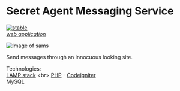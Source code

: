 Secret Agent Messaging Service
=============
[![stable](http://badges.github.io/stability-badges/dist/stable.svg)](http://github.com/badges/stability-badges) <br>
[*web application*](http://sams.eric.hosting/) <br>

![Image of sams](http://imgur.com/Q6TDmK2.png) <br>

Send messages through an innocuous looking site. <br>

Technologies: <br>
[LAMP stack](https://en.wikipedia.org/wiki/LAMP_(software_bundle)) <br>
[PHP](https://en.wikipedia.org/wiki/PHP) - [Codeigniter](https://www.codeigniter.com/) <br>
[MySQL](https://www.mysql.com/) <br>
